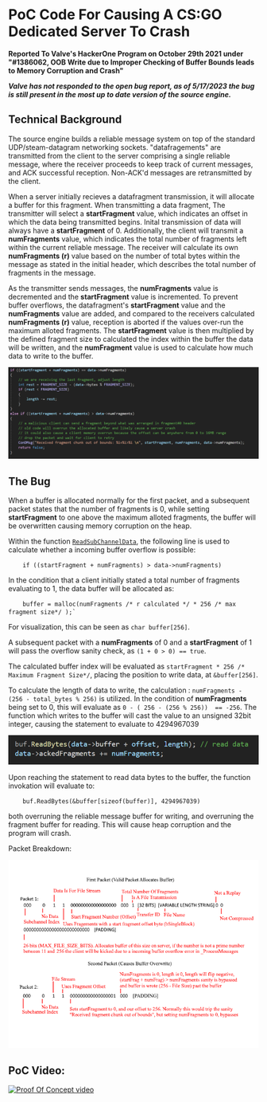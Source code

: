 
# PoC Code For Causing A CS:GO Dedicated Server To Crash

**Reported To Valve's HackerOne Program on October 29th 2021 under "#1386062, OOB Write due to Improper Checking of Buffer Bounds leads to Memory Corruption and Crash"**


***Valve has not responded to the open bug report, as of 5/17/2023 the bug is still present in the most up to date version of the source engine.***

## Technical Background 
The source engine builds a reliable message system on top of the standard UDP/steam-datagram networking sockets. "datafragements" are transmitted from the client to the server comprising a single reliable message, where the receiver proceeds to keep track of current messages, and ACK successful reception. Non-ACK'd messages are retransmitted by the client. 

When a server initially recieves a datafragment transmission, it will allocate a buffer for this fragment. When transmitting a data fragment, The transmitter will select a **startFragment** value, which indicates an offset in which the data being transmitted begins. Inital transmission of data will always have a **startFragment** of 0. Additionally, the client will transmit a **numFragments** value, which indicates the total number of fragments left within the current reliable message. The receiver will calculate its own **numFragments (r)** value based on the number of total bytes within the message as stated in the initial header, which describes the total number of fragments in the message.

As the transmitter sends messages, the **numFragments** value is decremented and the **startFragment** value is incremented. To prevent buffer overflows, the datafragment's **startFragment** value and the **numFragments** value are added, and compared to the receivers calculated **numFragments (r)** value, reception is aborted if the values over-run the maximum alloted fragments. The **startFragment** value is then multiplied by the defined fragment size to calculated the index within the buffer the data will be written, and the **numFragment** value is used to calculate how much data to write to the buffer.

![Bounds Checking Code](media/BoundsCode.png)

## The Bug

When a buffer is allocated normally for the first packet, and a subsequent packet states that the number of fragments is 0, while setting **startFragment** to one above the maximum alloted fragments, the buffer will be overwritten causing memory corruption on the heap. 

Within the function [`ReadSubChannelData`](https://github.com/perilouswithadollarsign/cstrike15_src/blob/f82112a2388b841d72cb62ca48ab1846dfcc11c8/engine/net_chan.cpp#L1699), the following line is used to calculate whether a incoming buffer overflow is possible:

        if ((startFragment + numFragments) > data->numFragments)
        
In the condition that a client initially stated a total number of fragments evaluating to 1, the data buffer will be allocated as:

        buffer = malloc(numFragments /* r calculated */ * 256 /* max fragment size*/ );`
        
For visualization, this can be seen as `char buffer[256]`.

A subsequent packet with a **numFragments** of 0 and a **startFragment** of 1 will pass the overflow sanity check, as `(1 + 0 > 0) == true`. 

The calculated buffer index will be evaluated as `startFragment * 256 /* Maximum Fragment Size*/`, placing the position to write data, at `&buffer[256]`.

To calculate the length of data to write, the calculation : `numFragments - (256 - total_bytes % 256)` is utilized. In the condition of **numFragments** being set to 0, this will evaluate as `0 - ( 256 - (256 % 256))  == -256`. The function which writes to the buffer will cast the value to an unsigned 32bit integer, causing the statement to evaluate to 4294967039

![Over write](media/overun.png)

Upon reaching the statement to read data bytes to the buffer, the function invokation will evaluate to:

        buf.ReadBytes(&buffer[sizeof(buffer)], 4294967039)
        
both overruning the reliable message buffer for writing, and overruning the fragment buffer for reading. This will cause heap corruption and the program will crash. 

Packet Breakdown:

![Packet Breakdown](media/PacketBreakDown.png)

## PoC Video:
 [![Proof Of Concept video](https://img.youtube.com/vi/lHU_zk2xwbA/0.jpg)](https://www.youtube.com/watch?v=lHU_zk2xwbA)







